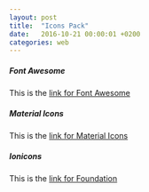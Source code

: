 ```yaml
---
layout: post
title:  "Icons Pack"
date:   2016-10-21 00:00:01 +0200
categories: web
---
```


##### **Font Awesome**
This is the [link for Font Awesome][link-font-awesome]

##### **Material Icons**
This is the [link for Material Icons][link-material-icons]

##### **Ionicons**
This is the [link for Foundation][link-ionicons]

[link-font-awesome]: http://fontawesome.io/
[link-material-icons]: https://design.google.com/icons/
[link-ionicons]: http://ionicons.com/
